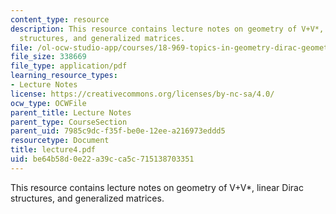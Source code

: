 ```yaml
---
content_type: resource
description: This resource contains lecture notes on geometry of V+V*, linear Dirac
  structures, and generalized matrices.
file: /ol-ocw-studio-app/courses/18-969-topics-in-geometry-dirac-geometry-fall-2006/be64b58d0e22a39cca5c715138703351_lecture4.pdf
file_size: 338669
file_type: application/pdf
learning_resource_types:
- Lecture Notes
license: https://creativecommons.org/licenses/by-nc-sa/4.0/
ocw_type: OCWFile
parent_title: Lecture Notes
parent_type: CourseSection
parent_uid: 7985c9dc-f35f-be0e-12ee-a216973eddd5
resourcetype: Document
title: lecture4.pdf
uid: be64b58d-0e22-a39c-ca5c-715138703351
---
```

This resource contains lecture notes on geometry of V+V*, linear Dirac structures, and generalized matrices.